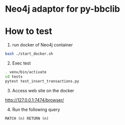 Neo4j adaptor for py-bbclib
======

# How to test
1. run docker of Neo4j container
```bash
bash ./start_docker.sh
```

2. Exec test
```bash
. venv/bin/activate
cd tests
pytest test_insert_transactions.py
```

3. Access web site on the docker

http://127.0.0.1:7474/browser/

4. Run the following query
```
MATCH (n) RETURN (n)
```
